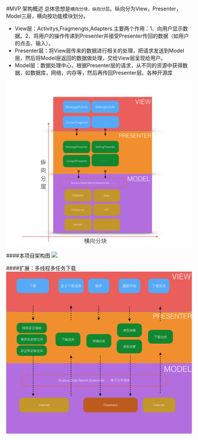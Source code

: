 #MVP 架构概述
总体思想是`横向分块，纵向分层`。纵向分为View，Presenter，Model三层，横向按功能模块划分。

- View层：Activitys,Fragmengts,Adapters.主要两个作用：1、向用户显示数据。2、将用户的操作传递到Presenter并接受Presenter传回的数据（如用户的点击、输入）。
- Presenter层：将View层传来的数据进行相关的处理，把请求发送到Model层，然后将Model层返回的数据做处理，交给View层呈现给用户。
- Model层：数据处理中心，根据Presenter层的请求，从不同的资源中获得数据，如数据库，网络，内存等，然后再传回Presenter层。各种开源库
<img src="screenshots/mvp.png"/>



####本项目架构图
<img src="screenshots/MVP
1.png"/>


####扩展：多线程多任务下载
<img src="screenshots/mvp2.png"/>